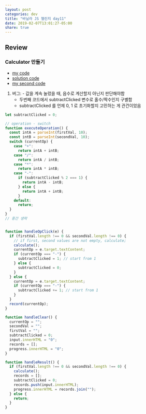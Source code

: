 ```yaml
---
layout: post
categories: dev
title: "바닐라 JS 챌린지 day11"
date: 2019-02-07T13:01:27-05:00
share: true
---
```


## Review

### Calculator 만들기

- [my code](https://codesandbox.io/s/empty-blueprint-fwl3g)
- [solution code](https://codesandbox.io/s/day-11-12-solution-mwmoi)
- [my second code](https://codesandbox.io/s/lucid-thompson-p8tm7)

1. 버그: - 값을 계속 눌렀을 때, 음수로 계산할지 아닌지 판단해야함
    - 두번째 코드에서 subtractClicked 변수로 홀수/짝수인지 구별함
    - subtractClicked 를 언제 0, 1 로 초기화할지 고민하는 게 관건이었음
```js
let subtractClicked = 0;

// operation - switch
function executeOperation() {
  const intA = parseInt(firstVal, 10);
  const intB = parseInt(secondVal, 10);
  switch (currentOp) {
    case "+":
      return intA + intB;
    case "/":
      return intA / intB;
    case "*":
      return intA * intB;
    case "-":
      if (subtractClicked % 2 === 1) {
        return intA - intB;
      } else {
        return intA + intB;
      }
    default:
      return;
  }
}
// 중간 생략


function handleOpClick(e) {
  if (firstVal.length !== 0 && secondVal.length !== 0) {
    // if first, second values are not empty, calculate;
    calculate();
    currentOp = e.target.textContent;
    if (currentOp === "-") {
      subtractClicked = 1; // start from 1
    } else {
      subtractClicked = 0;
    }
  } else {
    currentOp = e.target.textContent;
    if (currentOp === "-") {
      subtractClicked += 1; // start from 1
    }
  }
  record(currentOp);
}

function handleClear() {
  currentOp = "";
  secondVal = "";
  firstVal = "";
  subtractClicked = 0;
  input.innerHTML = "0";
  records = [];
  progress.innerHTML = "0";
}

function handleResult() {
  if (firstVal.length !== 0 && secondVal.length !== 0) {
    calculate();
    records = [];
    subtractClicked = 0;
    records.push(input.innerHTML);
    progress.innerHTML = records.join("");
  } else {
    return;
  }
}
```
